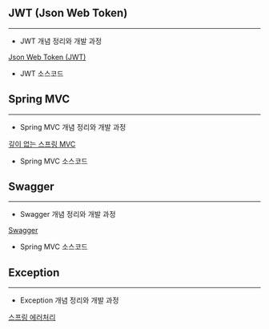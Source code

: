 ## JWT (Json Web Token)

---

- JWT 개념 정리와 개발 과정

[Json Web Token (JWT)](https://www.notion.so/Json-Web-Token-JWT-2de38701819e4a509a357ba7e25a537a?pvs=21) 

- JWT 소스코드

[](https://github.com/SUNMI-KIM/spring-study/tree/main/jwt)

## Spring MVC

---

- Spring MVC 개념 정리와 개발 과정

[깊이 없는 스프링 MVC](https://www.notion.so/MVC-aea9a08037554c22849d170a2063a316?pvs=21) 

- Spring MVC 소스코드

[](https://github.com/SUNMI-KIM/spring-study/tree/main/springmvc)

## Swagger

---

- Swagger 개념 정리와 개발 과정

[Swagger](https://www.notion.so/Swagger-ba2d82fa616d4fe4b334f94fc1902f70?pvs=21) 

- Spring MVC 소스코드

[](https://github.com/SUNMI-KIM/spring-study/tree/main/springmvc)

## Exception

---

- Exception 개념 정리와 개발 과정

[스프링 에러처리](https://www.notion.so/9f64017ecd364ca2a1729ed7d88e67b6?pvs=21)

